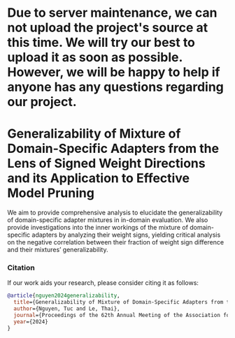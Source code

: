 # Due to server maintenance, we can not upload the project's source at this time. We will try our best to upload it as soon as possible. However, we will be happy to help if anyone has any questions regarding our project.

# Generalizability of Mixture of Domain-Specific Adapters from the Lens of Signed Weight Directions and its Application to Effective Model Pruning

We aim to provide comprehensive analysis to elucidate the generalizability of domain-specific adapter mixtures in in-domain evaluation. 
We also provide investigations into the inner workings of the mixture of domain-specific adapters by analyzing their weight signs, yielding critical analysis on the negative correlation between their fraction of weight sign difference and their mixtures’ generalizability. 

### Citation

If our work aids your research, please consider citing it as follows:

```bibtex
@article{nguyen2024generalizability,
  title={Generalizability of Mixture of Domain-Specific Adapters from the Lens of Signed Weight Directions and its Application to Effective Model Pruning},
  author={Nguyen, Tuc and Le, Thai},
  journal={Proceedings of the 62th Annual Meeting of the Association for Computational Linguistics (ACL)},
  year={2024}
}
